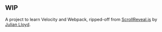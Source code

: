 ## WIP
A project to learn Velocity and Webpack, ripped-off from  [ScrollReveal.js](https://github.com/jlmakes/scrollReveal.js/tree/master) by [Julian Lloyd](https://github.com/jlmakes).
